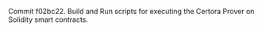 Commit f02bc22.                    Build and Run scripts for executing the Certora Prover on Solidity smart contracts.
